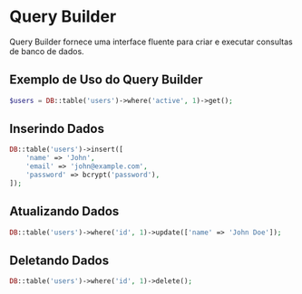 # Query Builder

Query Builder fornece uma interface fluente para criar e executar consultas de banco de dados.

## Exemplo de Uso do Query Builder

```php
$users = DB::table('users')->where('active', 1)->get();
```

## Inserindo Dados

```php
DB::table('users')->insert([
    'name' => 'John',
    'email' => 'john@example.com',
    'password' => bcrypt('password'),
]);
```

## Atualizando Dados

```php
DB::table('users')->where('id', 1)->update(['name' => 'John Doe']);
```

## Deletando Dados

```php
DB::table('users')->where('id', 1)->delete();
```
